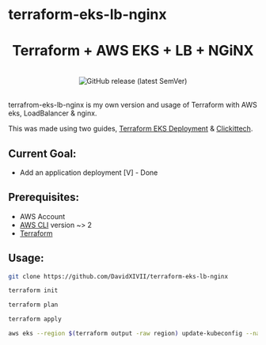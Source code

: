 # terraform-eks-lb-nginx
<h1 align="center">Terraform + AWS EKS + LB + NGiNX</h1>

<br />
<div align="center">
<img alt="GitHub release (latest SemVer)" src="https://img.shields.io/github/v/release/davidxivii/terraform-eks-lb-nginx">
</div>
<br />

terrafrom-eks-lb-nginx is my own version and usage of Terraform with AWS eks, LoadBalancer & nginx.

This was made using two guides, [Terraform EKS Deployment](https://learn.hashicorp.com/tutorials/terraform/eks?in=terraform/kubernetes) & [Clickittech](https://www.clickittech.com/devops/terraform-kubernetes-deployment/).


## Current Goal:
- Add an application deployment [V] - Done

## Prerequisites:
- AWS Account
- [AWS CLI](https://docs.aws.amazon.com/cli/latest/userguide/getting-started-install.html) version ~> 2
- [Terraform](hashicorp.com)


## Usage:

```sh
git clone https://github.com/DavidXIVII/terraform-eks-lb-nginx
```


```sh
terraform init
```


```sh
terraform plan
```


```sh
terraform apply
```


```sh
aws eks --region $(terraform output -raw region) update-kubeconfig --name $(terraform output -raw cluster_name)
```
